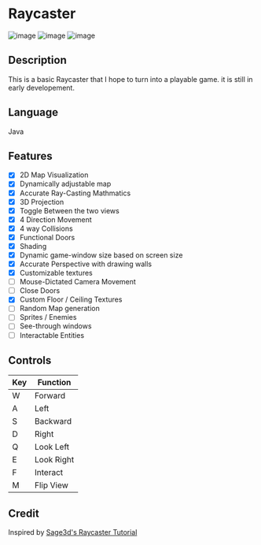 # Raycaster

![image](https://github.com/MatthewDRomano/Raycaster/assets/120230187/effbce6b-f984-4e60-81aa-6e09432301c7)
![image](https://github.com/MatthewDRomano/Raycaster/assets/120230187/621caaa7-a23f-48d2-9d6e-8bd653eaa7ae)
![image](https://github.com/MatthewDRomano/Raycaster/assets/120230187/59bad204-d30d-42a4-bf1b-04c1c5d2ae65)
## Description
This is a basic Raycaster that I hope to turn into a playable game. it is still in early developement.

## Language
Java

## Features
- [x] 2D Map Visualization
- [x] Dynamically adjustable map
- [x] Accurate Ray-Casting Mathmatics
- [x] 3D Projection
- [x] Toggle Between the two views 
- [x] 4 Direction Movement
- [x] 4 way Collisions
- [x] Functional Doors
- [x] Shading
- [x] Dynamic game-window size based on screen size
- [x] Accurate Perspective with drawing walls
- [x] Customizable textures
- [ ] Mouse-Dictated Camera Movement
- [ ] Close Doors
- [x] Custom Floor / Ceiling Textures
- [ ] Random Map generation
- [ ] Sprites / Enemies
- [ ] See-through windows
- [ ] Interactable Entities

## Controls
| Key | Function |
| --- | -------- |
|  W  | Forward  |
|  A  |   Left   |
|  S  | Backward |
|  D  |   Right  |
|  Q  | Look Left|
|  E  |Look Right|
|  F  | Interact |
|  M  | Flip View|

## Credit
Inspired by [Sage3d's Raycaster Tutorial](https://www.youtube.com/watch?v=gYRrGTC7GtA&t=455s)
